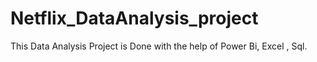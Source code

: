 # Netflix_DataAnalysis_project
This Data Analysis Project is Done with the help of Power Bi, Excel , Sql.
